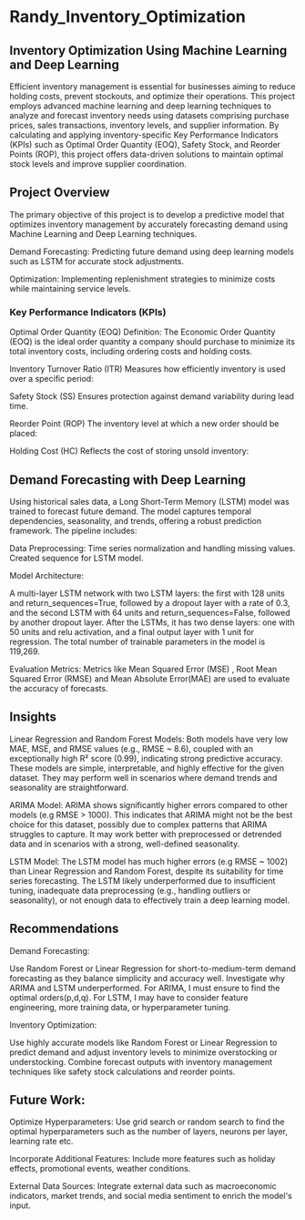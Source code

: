 # Randy_Inventory_Optimization



## Inventory Optimization Using Machine Learning and Deep Learning
Efficient inventory management is essential for businesses aiming to reduce holding costs, prevent stockouts, and optimize their operations. This project employs advanced machine learning and deep learning techniques to analyze and forecast inventory needs using datasets comprising purchase prices, sales transactions, inventory levels, and supplier information. By calculating and applying inventory-specific Key Performance Indicators (KPIs) such as Optimal Order Quantity (EOQ), Safety Stock, and Reorder Points (ROP), this project offers data-driven solutions to maintain optimal stock levels and improve supplier coordination.



## Project Overview
The primary objective of this project is to develop a predictive model that optimizes inventory management by accurately forecasting demand using Machine Learning and Deep Learning techniques. 


Demand Forecasting: Predicting future demand using deep learning models such as LSTM for accurate stock adjustments.

Optimization: Implementing replenishment strategies to minimize costs while maintaining service levels.

### Key  Performance Indicators (KPIs)
Optimal Order Quantity (EOQ)
Definition: The Economic Order Quantity (EOQ) is the ideal order quantity a company should purchase to minimize its total inventory costs, including ordering costs and holding costs.

Inventory Turnover Ratio (ITR)
Measures how efficiently inventory is used over a specific period:

Safety Stock (SS)
Ensures protection against demand variability during lead time.

Reorder Point (ROP)
The inventory level at which a new order should be placed:

Holding Cost (HC)
Reflects the cost of storing unsold inventory:


## Demand Forecasting with Deep Learning
Using historical sales data, a Long Short-Term Memory (LSTM) model was trained to forecast future demand. The model captures temporal dependencies, seasonality, and trends, offering a robust prediction framework. The pipeline includes:

Data Preprocessing: Time series normalization and handling missing values. Created sequence for LSTM model.


Model Architecture: 

A multi-layer LSTM network with two LSTM layers: the first with 128 units and return_sequences=True, followed by a dropout layer with a rate of 0.3, and the second LSTM with 64 units and return_sequences=False, followed by another dropout layer. After the LSTMs, it has two dense layers: one with 50 units and relu activation, and a final output layer with 1 unit for regression. The total number of trainable parameters in the model is 119,269.

Evaluation Metrics: Metrics like Mean Squared Error (MSE) , Root Mean Squared Error (RMSE) and Mean Absolute Error(MAE) are used to evaluate the accuracy of forecasts.


## Insights 

Linear Regression and Random Forest Models:
Both models have very low MAE, MSE, and RMSE values (e.g., RMSE ~ 8.6), coupled with an exceptionally high R² score (0.99), indicating strong predictive accuracy.
These models are simple, interpretable, and highly effective for the given dataset. They may perform well in scenarios where demand trends and seasonality are straightforward.

ARIMA Model:
ARIMA shows significantly higher errors compared to other models (e.g RMSE > 1000). This indicates that ARIMA might not be the best choice for this dataset, possibly due to complex patterns that ARIMA struggles to capture. It may work better with preprocessed or detrended data and in scenarios with a strong, well-defined seasonality.

LSTM Model:
The LSTM model has much higher errors (e.g RMSE ~ 1002) than Linear Regression and Random Forest, despite its suitability for time series forecasting.
The LSTM likely underperformed due to insufficient tuning, inadequate data preprocessing (e.g., handling outliers or seasonality), or not enough data to effectively train a deep learning model.


## Recommendations

Demand Forecasting:

Use Random Forest or Linear Regression for short-to-medium-term demand forecasting as they balance simplicity and accuracy well.
Investigate why ARIMA and LSTM underperformed. For ARIMA, I must ensure to find the optimal orders(p,d,q).  For LSTM, I may have to consider feature engineering, more training data, or hyperparameter tuning.

Inventory Optimization:

Use highly accurate models like Random Forest or Linear Regression to predict demand and adjust inventory levels to minimize overstocking or understocking.
Combine forecast outputs with inventory management techniques like safety stock calculations and reorder points.


## Future Work: 
Optimize Hyperparameters: Use grid search or random search to find the optimal hyperparameters such as the number of layers, neurons per layer, learning rate etc.

Incorporate Additional Features: Include more features such as holiday effects, promotional events, weather conditions.
 
External Data Sources: Integrate external data such as macroeconomic indicators, market trends, and social media sentiment to enrich the model's input.


